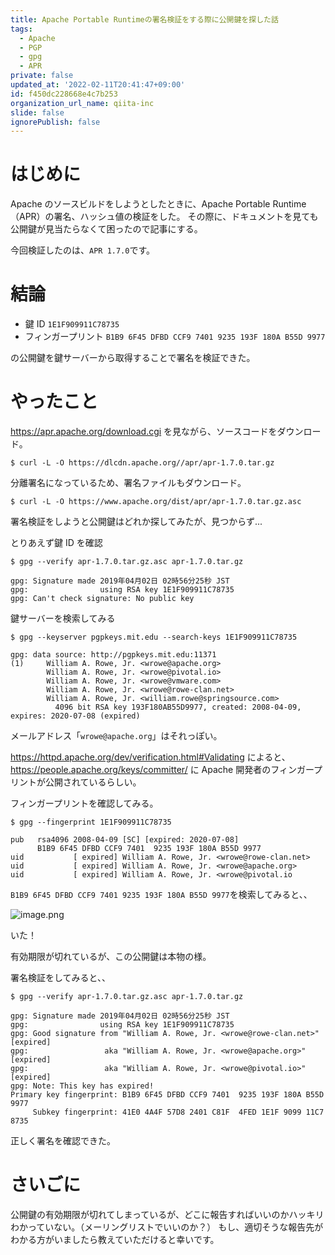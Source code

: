 ```yaml
---
title: Apache Portable Runtimeの署名検証をする際に公開鍵を探した話
tags:
  - Apache
  - PGP
  - gpg
  - APR
private: false
updated_at: '2022-02-11T20:41:47+09:00'
id: f450dc228668e4c7b253
organization_url_name: qiita-inc
slide: false
ignorePublish: false
---
```

# はじめに

Apache のソースビルドをしようとしたときに、Apache Portable Runtime（APR）の署名、ハッシュ値の検証をした。
その際に、ドキュメントを見ても公開鍵が見当たらなくて困ったので記事にする。

今回検証したのは、`APR 1.7.0`です。

# 結論

- 鍵 ID `1E1F909911C78735`
- フィンガープリント `B1B9 6F45 DFBD CCF9 7401 9235 193F 180A B55D 9977`

の公開鍵を鍵サーバーから取得することで署名を検証できた。

# やったこと

https://apr.apache.org/download.cgi を見ながら、ソースコードをダウンロード。

```
$ curl -L -O https://dlcdn.apache.org//apr/apr-1.7.0.tar.gz
```

分離署名になっているため、署名ファイルもダウンロード。

```
$ curl -L -O https://www.apache.org/dist/apr/apr-1.7.0.tar.gz.asc
```

署名検証をしようと公開鍵はどれか探してみたが、見つからず...

とりあえず鍵 ID を確認

```
$ gpg --verify apr-1.7.0.tar.gz.asc apr-1.7.0.tar.gz

gpg: Signature made 2019年04月02日 02時56分25秒 JST
gpg:                using RSA key 1E1F909911C78735
gpg: Can't check signature: No public key
```

鍵サーバーを検索してみる

```
$ gpg --keyserver pgpkeys.mit.edu --search-keys 1E1F909911C78735

gpg: data source: http://pgpkeys.mit.edu:11371
(1)     William A. Rowe, Jr. <wrowe@apache.org>
        William A. Rowe, Jr. <wrowe@pivotal.io>
        William A. Rowe, Jr. <wrowe@vmware.com>
        William A. Rowe, Jr. <wrowe@rowe-clan.net>
        William A. Rowe, Jr. <william.rowe@springsource.com>
          4096 bit RSA key 193F180AB55D9977, created: 2008-04-09, expires: 2020-07-08 (expired)
```

メールアドレス「`wrowe@apache.org`」はそれっぽい。

https://httpd.apache.org/dev/verification.html#Validating によると、https://people.apache.org/keys/committer/ に Apache 開発者のフィンガープリントが公開されているらしい。

フィンガープリントを確認してみる。

```
$ gpg --fingerprint 1E1F909911C78735

pub   rsa4096 2008-04-09 [SC] [expired: 2020-07-08]
      B1B9 6F45 DFBD CCF9 7401  9235 193F 180A B55D 9977
uid           [ expired] William A. Rowe, Jr. <wrowe@rowe-clan.net>
uid           [ expired] William A. Rowe, Jr. <wrowe@apache.org>
uid           [ expired] William A. Rowe, Jr. <wrowe@pivotal.io
```

`B1B9 6F45 DFBD CCF9 7401 9235 193F 180A B55D 9977`を検索してみると、、

![image.png](https://qiita-image-store.s3.ap-northeast-1.amazonaws.com/0/352836/1369b09f-2698-79c4-2e4d-e03ec9dafe8c.png)

いた！

有効期限が切れているが、この公開鍵は本物の様。

署名検証をしてみると、、

```
$ gpg --verify apr-1.7.0.tar.gz.asc apr-1.7.0.tar.gz

gpg: Signature made 2019年04月02日 02時56分25秒 JST
gpg:                using RSA key 1E1F909911C78735
gpg: Good signature from "William A. Rowe, Jr. <wrowe@rowe-clan.net>" [expired]
gpg:                 aka "William A. Rowe, Jr. <wrowe@apache.org>" [expired]
gpg:                 aka "William A. Rowe, Jr. <wrowe@pivotal.io>" [expired]
gpg: Note: This key has expired!
Primary key fingerprint: B1B9 6F45 DFBD CCF9 7401  9235 193F 180A B55D 9977
     Subkey fingerprint: 41E0 4A4F 57D8 2401 C81F  4FED 1E1F 9099 11C7 8735
```

正しく署名を確認できた。

# さいごに

公開鍵の有効期限が切れてしまっているが、どこに報告すればいいのかハッキリわかっていない。（メーリングリストでいいのか？）
もし、適切そうな報告先がわかる方がいましたら教えていただけると幸いです。
